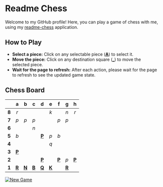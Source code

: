 # Readme Chess

Welcome to my GitHub profile! Here, you can play a game of chess with me, using my [readme-chess](https://github.com/grim-kalman/readme-chess) application.

## How to Play

- **Select a piece:** Click on any selectable piece ([**A**]()) to select it.
- **Move the piece:** Click on any destination square ([**_**]()) to move the selected piece.
- **Wait for the page to refresh:** After each action, please wait for the page to refresh to see the updated game state.

## Chess Board
|     |  a  |  b  |  c  |  d  |  e  |  f  |  g  |  h  |
|:---:|:---:|:---:|:---:|:---:|:---:|:---:|:---:|:---:|
|  **8**  |  _r_  |     |     |     |  _k_  |     |  _n_  |  _r_  |
|  **7**  |  _p_  |  _p_  |  _p_  |     |     |  _p_  |  _p_  |     |
|  **6**  |     |     |  _n_  |     |     |     |     |     |
|  **5**  |  _b_  |     |     |  [**P**](https://github.com/grim-kalman)  |  _p_  |  _b_  |     |     |
|  **4**  |     |     |     |     |  _q_  |     |     |     |
|  **3**  |  [**P**](https://github.com/grim-kalman)  |     |     |     |     |     |     |     |
|  **2**  |     |     |     |  [**P**](https://github.com/grim-kalman)  |     |  [**P**](https://github.com/grim-kalman)  |  _p_  |  [**P**](https://github.com/grim-kalman)  |
|  **1**  |  [**R**](https://github.com/grim-kalman)  |  [**N**](https://github.com/grim-kalman)  |  [**B**](https://github.com/grim-kalman)  |  [**Q**](https://readmechess.azurewebsites.net/select?square=d1)  |  [**K**](https://github.com/grim-kalman)  |     |  [**R**](https://github.com/grim-kalman)  |     |

[![New Game](https://img.shields.io/badge/New_Game-4CAF50)](https://readmechess.azurewebsites.net/new)